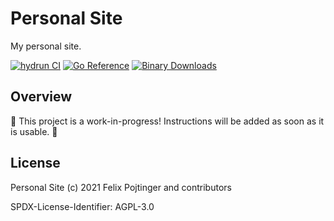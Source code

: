 # Personal Site

My personal site.

[![hydrun CI](https://github.com/pojntfx/personal-site/actions/workflows/hydrun.yaml/badge.svg)](https://github.com/pojntfx/personal-site/actions/workflows/hydrun.yaml)
[![Go Reference](https://pkg.go.dev/badge/github.com/pojntfx/personal-site.svg)](https://pkg.go.dev/github.com/pojntfx/personal-site)
[![Binary Downloads](https://img.shields.io/github/downloads/pojntfx/personal-site/total?label=binary%20downloads)](https://github.com/pojntfx/personal-site/releases)

## Overview

🚧 This project is a work-in-progress! Instructions will be added as soon as it is usable. 🚧

## License

Personal Site (c) 2021 Felix Pojtinger and contributors

SPDX-License-Identifier: AGPL-3.0
